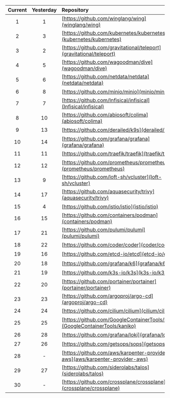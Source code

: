 <div align="center">

|Current|Yesterday|Repository|Stars|
|:---:|:---:|:---|:---:|
|1|1|[https://github.com/winglang/wing](winglang/wing)|4078<sup>(+429)</sup>|
|2|3|[https://github.com/kubernetes/kubernetes](kubernetes/kubernetes)|106351<sup>(+192)</sup>|
|3|2|[https://github.com/gravitational/teleport](gravitational/teleport)|16375<sup>(+161)</sup>|
|4|5|[https://github.com/wagoodman/dive](wagoodman/dive)|43341<sup>(+142)</sup>|
|5|6|[https://github.com/netdata/netdata](netdata/netdata)|67947<sup>(+138)</sup>|
|6|8|[https://github.com/minio/minio](minio/minio)|43882<sup>(+128)</sup>|
|7|7|[https://github.com/Infisical/infisical](Infisical/infisical)|11806<sup>(+119)</sup>|
|8|10|[https://github.com/abiosoft/colima](abiosoft/colima)|16543<sup>(+118)</sup>|
|9|13|[https://github.com/derailed/k9s](derailed/k9s)|24639<sup>(+104)</sup>|
|10|14|[https://github.com/grafana/grafana](grafana/grafana)|60092<sup>(+102)</sup>|
|11|11|[https://github.com/traefik/traefik](traefik/traefik)|47542<sup>(+99)</sup>|
|12|12|[https://github.com/prometheus/prometheus](prometheus/prometheus)|52498<sup>(+99)</sup>|
|13|9|[https://github.com/loft-sh/vcluster](loft-sh/vcluster)|5438<sup>(+96)</sup>|
|14|17|[https://github.com/aquasecurity/trivy](aquasecurity/trivy)|21133<sup>(+91)</sup>|
|15|4|[https://github.com/istio/istio](istio/istio)|34855<sup>(+89)</sup>|
|16|15|[https://github.com/containers/podman](containers/podman)|21485<sup>(+88)</sup>|
|17|21|[https://github.com/pulumi/pulumi](pulumi/pulumi)|19532<sup>(+81)</sup>|
|18|22|[https://github.com/coder/coder](coder/coder)|6765<sup>(+81)</sup>|
|19|16|[https://github.com/etcd-io/etcd](etcd-io/etcd)|46180<sup>(+73)</sup>|
|20|18|[https://github.com/grafana/k6](grafana/k6)|23191<sup>(+70)</sup>|
|21|19|[https://github.com/k3s-io/k3s](k3s-io/k3s)|26282<sup>(+67)</sup>|
|22|20|[https://github.com/portainer/portainer](portainer/portainer)|28581<sup>(+66)</sup>|
|23|23|[https://github.com/argoproj/argo-cd](argoproj/argo-cd)|15980<sup>(+61)</sup>|
|24|24|[https://github.com/cilium/cilium](cilium/cilium)|18388<sup>(+59)</sup>|
|25|25|[https://github.com/GoogleContainerTools/kaniko](GoogleContainerTools/kaniko)|13788<sup>(+58)</sup>|
|26|28|[https://github.com/grafana/loki](grafana/loki)|21955<sup>(+56)</sup>|
|27|26|[https://github.com/getsops/sops](getsops/sops)|14975<sup>(+55)</sup>|
|28|-|[https://github.com/aws/karpenter-provider-aws](aws/karpenter-provider-aws)|5787<sup>(+53)</sup>|
|29|27|[https://github.com/siderolabs/talos](siderolabs/talos)|5231<sup>(+49)</sup>|
|30|-|[https://github.com/crossplane/crossplane](crossplane/crossplane)|8652<sup>(+48)</sup>|


<div>
